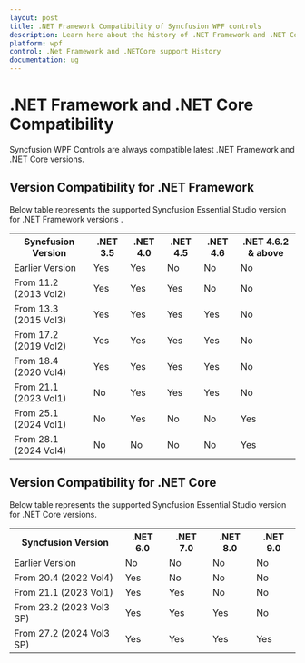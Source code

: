 ```yaml
---
layout: post
title: .NET Framework Compatibility of Syncfusion WPF controls
description: Learn here about the history of .NET Framework and .NET Core support for the Syncfusion Essential Studio for WPF.
platform: wpf
control: .Net Framework and .NETCore support History
documentation: ug
---
```

# .NET Framework and .NET Core Compatibility

Syncfusion WPF Controls are always compatible latest .NET Framework and .NET Core versions. 

## Version Compatibility for .NET Framework

Below table represents the supported Syncfusion Essential Studio version for .NET Framework versions .

<table>
<tr>
<th>Syncfusion Version<br/></th>
<th>.NET 3.5<br/></th>
<th>.NET 4.0<br/></th>
<th>.NET 4.5<br/></th>
<th>.NET 4.6<br/></th>
<th>.NET 4.6.2 & above <br/></th>

</tr>

<tr>
<td>Earlier Version<br/></td>
<td>Yes<br/></td>
<td>Yes<br/></td>
<td>No<br/></td>
<td>No<br/></td>
<td>No<br/></td>
</tr>

<tr>
<td>
From 11.2 (2013 Vol2) <br/></td>
<td>Yes<br/></td>
<td>Yes<br/></td>
<td>Yes<br/></td>
<td>No<br/></td>
<td>No<br/></td>
</tr>

<tr>
<td>
From 13.3 (2015 Vol3) <br/></td>
<td>Yes<br/></td>
<td>Yes<br/></td>
<td>Yes<br/></td>
<td>Yes<br/></td>
<td>No<br/></td>
</tr>

<tr>
<td>
From 17.2 (2019 Vol2) <br/></td>
<td>Yes<br/></td>
<td>Yes<br/></td>
<td>Yes<br/></td>
<td>Yes<br/></td>
<td>No<br/></td>
</tr>

<tr>
<td>
From 18.4 (2020 Vol4) <br/></td>
<td>Yes<br/></td>
<td>Yes<br/></td>
<td>Yes<br/></td>
<td>Yes<br/></td>
<td>No<br/></td>
</tr>

<tr>
<td>
From 21.1 (2023 Vol1) <br/></td>
<td>No<br/></td>
<td>Yes<br/></td>
<td>Yes<br/></td>
<td>Yes<br/></td>
<td>No<br/></td>

</tr>

<tr>
<td>
From 25.1 (2024 Vol1) <br/></td>
<td>No<br/></td>
<td>Yes<br/></td>
<td>No<br/></td>
<td>No<br/></td>
<td>Yes<br/></td>

</tr>

<tr>
<td>
From 28.1 (2024 Vol4) <br/></td>
<td>No<br/></td>
<td>No<br/></td>
<td>No<br/></td>
<td>No<br/></td>
<td>Yes<br/></td>

</tr>

</table>

## Version Compatibility for .NET Core

Below table represents the supported Syncfusion Essential Studio version for .NET Core versions.

<table>
<tr>
<th>Syncfusion Version<br/></th>
<th>.NET 6.0<br/></th>
<th>.NET 7.0<br/></th>
<th>.NET 8.0<br/></th>
<th>.NET 9.0<br/></th>
</tr>

<tr>
<td>Earlier Version<br/></td>
<td>No<br/></td>
<td>No<br/></td>
<td>No<br/></td>
<td>No<br/></td>
</tr>

<tr>
<td>
From 20.4 (2022 Vol4) <br/></td>
<td>Yes<br/></td>
<td>No<br/></td>
<td>No<br/></td>
<td>No<br/></td>
</tr>

<tr>
<td>
From 21.1 (2023 Vol1) <br/></td>
<td>Yes<br/></td>
<td>Yes<br/></td>
<td>No<br/></td>
<td>No<br/></td>
</tr>

<tr>
<td>
From 23.2 (2023 Vol3 SP) <br/></td>
<td>Yes<br/></td>
<td>Yes<br/></td>
<td>Yes<br/></td>
<td>No<br/></td>
</tr>

<tr>
<td>
From 27.2 (2024 Vol3 SP) <br/></td>
<td>Yes<br/></td>
<td>Yes<br/></td>
<td>Yes<br/></td>
<td>Yes<br/></td>
</tr>

</table>